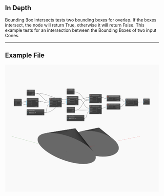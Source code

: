 ## In Depth
Bounding Box Intersects tests two bounding boxes for overlap. If the boxes intersect, the node will return True, otherwise it will return False. This example tests for an intersection between the Bounding Boxes of two input Cones.
___
## Example File

![Intersects](./Autodesk.DesignScript.Geometry.BoundingBox.Intersects_img.jpg)

